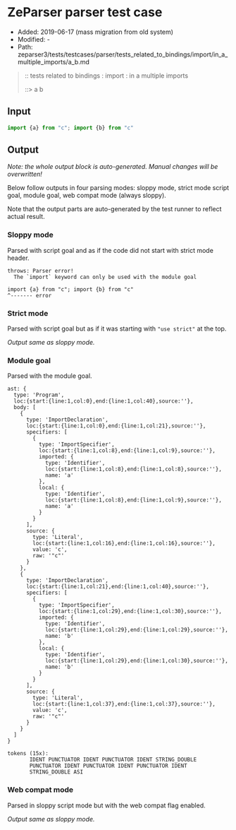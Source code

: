 # ZeParser parser test case

- Added: 2019-06-17 (mass migration from old system)
- Modified: -
- Path: zeparser3/tests/testcases/parser/tests_related_to_bindings/import/in_a_multiple_imports/a_b.md

> :: tests related to bindings : import : in a multiple imports
>
> ::> a b

## Input

`````js
import {a} from "c"; import {b} from "c"
`````

## Output

_Note: the whole output block is auto-generated. Manual changes will be overwritten!_

Below follow outputs in four parsing modes: sloppy mode, strict mode script goal, module goal, web compat mode (always sloppy).

Note that the output parts are auto-generated by the test runner to reflect actual result.

### Sloppy mode

Parsed with script goal and as if the code did not start with strict mode header.

`````
throws: Parser error!
  The `import` keyword can only be used with the module goal

import {a} from "c"; import {b} from "c"
^------- error
`````

### Strict mode

Parsed with script goal but as if it was starting with `"use strict"` at the top.

_Output same as sloppy mode._

### Module goal

Parsed with the module goal.

`````
ast: {
  type: 'Program',
  loc:{start:{line:1,col:0},end:{line:1,col:40},source:''},
  body: [
    {
      type: 'ImportDeclaration',
      loc:{start:{line:1,col:0},end:{line:1,col:21},source:''},
      specifiers: [
        {
          type: 'ImportSpecifier',
          loc:{start:{line:1,col:8},end:{line:1,col:9},source:''},
          imported: {
            type: 'Identifier',
            loc:{start:{line:1,col:8},end:{line:1,col:8},source:''},
            name: 'a'
          },
          local: {
            type: 'Identifier',
            loc:{start:{line:1,col:8},end:{line:1,col:9},source:''},
            name: 'a'
          }
        }
      ],
      source: {
        type: 'Literal',
        loc:{start:{line:1,col:16},end:{line:1,col:16},source:''},
        value: 'c',
        raw: '"c"'
      }
    },
    {
      type: 'ImportDeclaration',
      loc:{start:{line:1,col:21},end:{line:1,col:40},source:''},
      specifiers: [
        {
          type: 'ImportSpecifier',
          loc:{start:{line:1,col:29},end:{line:1,col:30},source:''},
          imported: {
            type: 'Identifier',
            loc:{start:{line:1,col:29},end:{line:1,col:29},source:''},
            name: 'b'
          },
          local: {
            type: 'Identifier',
            loc:{start:{line:1,col:29},end:{line:1,col:30},source:''},
            name: 'b'
          }
        }
      ],
      source: {
        type: 'Literal',
        loc:{start:{line:1,col:37},end:{line:1,col:37},source:''},
        value: 'c',
        raw: '"c"'
      }
    }
  ]
}

tokens (15x):
       IDENT PUNCTUATOR IDENT PUNCTUATOR IDENT STRING_DOUBLE
       PUNCTUATOR IDENT PUNCTUATOR IDENT PUNCTUATOR IDENT
       STRING_DOUBLE ASI
`````


### Web compat mode

Parsed in sloppy script mode but with the web compat flag enabled.

_Output same as sloppy mode._
